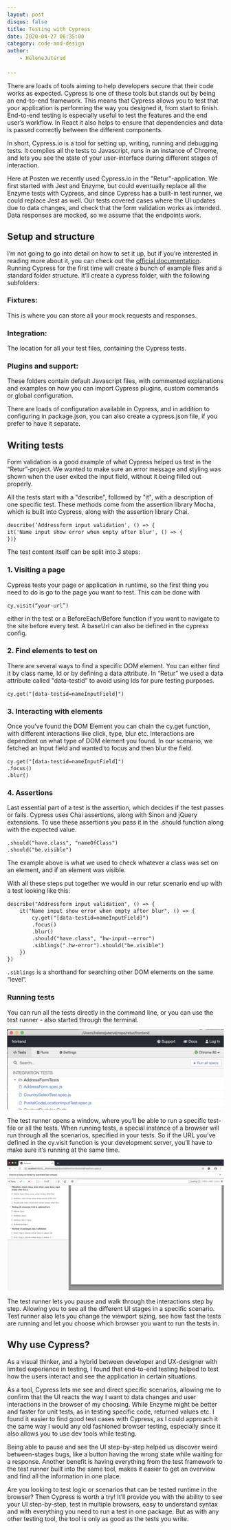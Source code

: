 ```yaml
---
layout: post
disqus: false
title: Testing with Cypress
date: 2020-04-27 06:35:00
category: code-and-design
author:
    - HeleneJuterud

---
```


There are loads of tools aiming to help developers secure that their code works as expected. Cypress is one of these tools but stands out by being an end-to-end framework. This means that Cypress allows you to test that your application is performing the way you designed it, from start to finish. End-to-end testing is especially useful to test the features and the end user’s workflow. In React it also helps to ensure that dependencies and data is passed correctly between the different components.

In short, Cypress.io is a tool for setting up, writing, running and debugging tests. It compiles all the tests to Javascript, runs in an instance of Chrome, and lets you see the state of your user-interface during different stages of interaction.

Here at Posten we recently used Cypress.io in the "Retur"-application. We first started with Jest and Enzyme, but could eventually replace all the Enzyme tests with Cypress, and since Cypress has a built-in test runner, we could replace Jest as well. Our tests covered cases where the UI updates due to data changes, and check that the form validation works as intended. Data responses are mocked, so we assume that the endpoints work. 

## Setup and structure
I’m not going to go into detail on how to set it up, but if you’re interested in reading more about it, you can check out the [official documentation](https://docs.cypress.io/guides/overview/why-cypress.html).
Running Cypress for the first time will create a bunch of example files and a standard folder structure. It’ll create a cypress folder, with the following subfolders:

### Fixtures:
This is where you can store all your mock requests and responses.

### Integration:
The location for all your test files, containing the Cypress tests. 

### Plugins and support:
These folders contain default Javascript files, with commented explanations and examples on how you can import Cypress plugins, custom commands or global configuration. 

There are loads of configuration available in Cypress, and in addition to configuring in package.json, you can also create a cypress.json file, if you prefer to have it separate. 

## Writing tests
Form validation is a good example of what Cypress helped us test in the “Retur”-project. We wanted to make sure an error message and styling was shown when the user exited the input field, without it being filled out properly. 

All the tests start with a "describe", followed by "it", with a description of one specific test. These methods come from the assertion library Mocha, which is built into Cypress, along with the assertion library Chai. 

```
describe(’Addressform input validation', () => {
it('Name input show error when empty after blur', () => {
})}
```

The test content itself can be split into 3 steps:

### 1. Visiting a page
Cypress tests your page or application in runtime, so the first thing you need to do is go to the page you want to test. 
This can be done with
```
cy.visit(“your-url”)
```
either in the test or a BeforeEach/Before function if you want to navigate to the site before every test. A baseUrl can also be defined in the cypress config. 

### 2. Find elements to test on
There are several ways to find a specific DOM element. You can either find it by class name, Id or by defining a data attribute. In “Retur” we used a data attribute called "data-testid” to avoid using Ids for pure testing purposes. 
```
cy.get("[data-testid=nameInputField]")
```

### 3. Interacting with elements
Once you’ve found the DOM Element you can chain the cy.get function, with different interactions like click, type, blur etc. Interactions are dependent on what type of DOM element you found. In our scenario, we fetched an Input field and wanted to focus and then blur the field.
```
cy.get("[data-testid=nameInputField]")
.focus()
.blur()
```

### 4. Assertions
Last essential part of a test is the assertion, which decides if the test passes or fails. Cypress uses Chai assertions, along with Sinon and jQuery extensions. 
To use these assertions you pass it in the .should function along with the expected value. 
```
.should("have.class", "nameOfClass")
.should("be.visible")
```

The example above is what we used to check whatever a class was set on an element, and if an element was visible. 

With all these steps put together we would in our retur scenario end up with a test looking like this:
```
describe("Addressform input validation", () => {
    it("Name input show error when empty after blur", () => {
        cy.get("[data-testid=nameInputField]")
        .focus()
        .blur()
        .should("have.class", "hw-input--error")
        .siblings(".hw-error").should("be.visible")
    })
})
```
`.siblings` is a shorthand for searching other DOM elements on the same “level”.

### Running tests
You can run all the tests directly in the command line, or you can use the test runner - also started through the terminal.

![Cypress Testrunner - when choosing files](/img/testing-with-cypress/cypress_testrunner1.png "Cypress choosing files")

The test runner opens a window, where you’ll be able to run a specific test-file or all the tests. When running tests, a special instance of a browser will run through all the scenarios, specified in your tests. So if the URL you’ve defined in the cy.visit function is your development server, you’ll have to make sure it’s running at the same time.

![Cypress Testrunner - seeing tests ](/img/testing-with-cypress/cypress_testrunner2.png "Cypress seeing tests")

The test runner lets you pause and walk through the interactions step by step. Allowing you to see all the different UI stages in a specific scenario. Test runner also lets you change the viewport sizing, see how fast the tests are running and let you choose which browser you want to run the tests in.

## Why use Cypress? 
As a visual thinker, and a hybrid between developer and UX-designer with limited experience in testing, I found that end-to-end testing helped to test how the users interact and see the application in certain situations. 

As a tool, Cypress lets me see and direct specific scenarios, allowing me to confirm that the UI reacts the way I want to data changes and user interactions in the browser of my choosing. While Enzyme might be better and faster for unit tests, as in testing specific code, returned values etc. I found it easier to find good test cases with Cypress, as I could approach it the same way I would any old fashioned browser testing, especially since it also allows you to use dev tools while testing. 

Being able to pause and see the UI step-by-step helped us discover weird between-stages bugs, like a button having the wrong state while waiting for a response. Another benefit is having everything from the test framework to the test runner built into the same tool, makes it easier to get an overview and find all the information in one place. 

Are you looking to test logic or scenarios that can be tested runtime in the browser? Then Cypress is worth a try! It’ll provide you with the ability to see your UI step-by-step, test in multiple browsers, easy to understand syntax and with everything you need to run a test in one package. But as with any other testing tool, the tool is only as good as the tests you write. 

